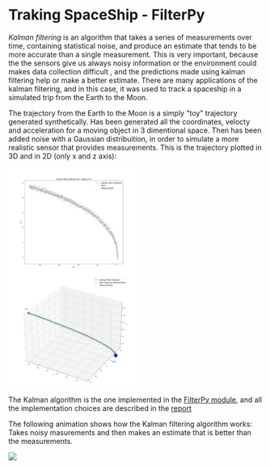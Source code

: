 # Traking SpaceShip - FilterPy

*Kalman filtering* is an algorithm that takes a series of measurements over time, containing statistical noise, and produce an estimate that tends to be more accurate than a single measurement. This is very important, because the the sensors give us always noisy information or the environment could makes data collection difficult , and the predictions made using kalman filtering help or make a better estimate.  There are many applications of the kalman filtering, and in this case, it was used to track a spaceship in a simulated trip from the Earth to the Moon.

The trajectory from the Earth to the Moon is a simply "toy" trajectory generated synthetically. Has been generated all the coordinates, velocty and acceleration for a moving object in 3 dimentional space. Then has been added noise with a Gaussian distribuition, in order to simulate a more realistic sensor that provides measurements. This is the trajectory plotted in 3D and in 2D (only x and z axis):

<div class="row" style= "display: table;">
  <div class="column">
    <img src="SpaceShip_3D\Plots\Kalman_Filter_Estimate_2D___Sigma_0.5.png" width="50%" style="float: left;"></img>
  </div>
  <div class="column">
    <img src="SpaceShip_3D\Plots\Kalman_Filter_Estimate___Sigma_0.5.png"width="50%" style="float: left;" ></img>
  </div>
</div>



The Kalman algorithm is the one implemented in the <a  href="https://filterpy.readthedocs.io/en/latest/"> FilterPy module</a>, and all the implementation choices are described in the <a href="https://github.com/simocampi/Project-SpaceShip_FilterPy_Kalman/blob/master/REPORT.pdf"> report </a>


The following animation shows how the Kalman filtering algorithm works: Takes noisy masurements and then makes an estimate that is better than the measurements.

<img src="SpaceShip_3D\Animations\animaion_3d_prediction.gif" style=" margin-left: auto; margin-right: auto;" ></img>
 
